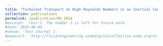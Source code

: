 ```yaml
---
title: "Turbulent Transport at High Reynolds Numbers in an Inertial Confinement Fusion Context"
collection: publications
permalink: /publication/04_2014
#excerpt: 'test-1. The number 2 is left for future work.'
#date: 2019-06-04
#venue: 'Test Journal 1'
#paperurl: 'http://fluidsengineering.asmedigitalcollection.asme.org/article.aspx?articleid=1861192'
---
```




